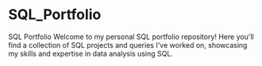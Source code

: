 # SQL_Portfolio
SQL Portfolio
Welcome to my personal SQL portfolio repository! Here you'll find a collection of SQL projects and queries I've worked on, showcasing my skills and expertise in data analysis using SQL.
